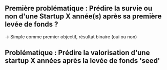 Première problématique : Prédire la survie ou non d'une Startup X année(s) après sa première levée de fonds ?
-------------------------------------------------------------------------------------------------------------
  -> Simple comme premier objectif, résultat binaire (oui ou non)


Problématique : Prédire la valorisation d'une startup X années après la levée de fonds 'seed'
---------------------------------------------------------------------------------------------

